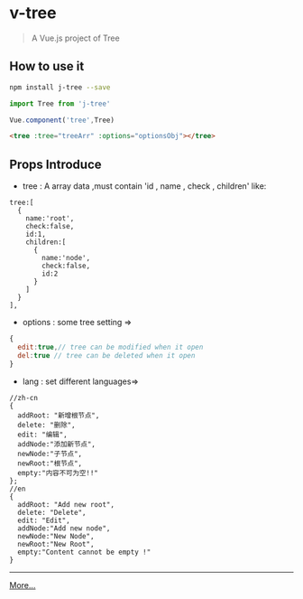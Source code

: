 # v-tree

> A Vue.js project of Tree

## How to use it 

```bash
npm install j-tree --save 

```

```js
import Tree from 'j-tree'

Vue.component('tree',Tree)
```

```html
<tree :tree="treeArr" :options="optionsObj"></tree>
```

## Props Introduce

* tree : A array data ,must contain 'id , name , check , children' like:
```
tree:[
  {
    name:'root',
    check:false,
    id:1,
    children:[
      {
        name:'node',
        check:false,
        id:2
      }
    ]
  }
],
```

* options :  some tree setting =>
```js
{
  edit:true,// tree can be modified when it open
  del:true // tree can be deleted when it open 
}
``` 

* lang : set different languages=>
```
//zh-cn
{
  addRoot: "新增根节点",
  delete: "删除",
  edit: "编辑",
  addNode:"添加新节点",
  newNode:"子节点",
  newRoot:"根节点",
  empty:"内容不可为空!!"
};
//en
{
  addRoot: "Add new root",
  delete: "Delete",
  edit: "Edit",
  addNode:"Add new node",
  newNode:"New Node",
  newRoot:"New Root",
  empty:"Content cannot be empty !"
}

```

---
 [More...](https://github.com/zhujiancc/jtree)